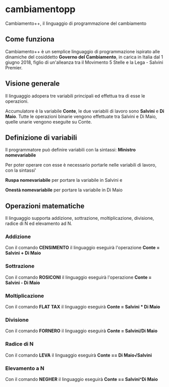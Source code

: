 # cambiamentopp
Cambiamento++, il linguaggio di programmazione del cambiamento

## Come funziona
Cambiamento++ è un semplice linguaggio di programmazione ispirato alle dinamiche del cosiddetto **Governo del Cambiamento**, in carica in Italia dal 1 giugno 2018, figlio di un'alleanza tra il Movimento 5 Stelle e la Lega - Salvini Premier.

## Visione generale

Il linguaggio adopera tre variabili principali ed effettua tra di esse le operazioni.

Accumulatore è la variabile **Conte**, le due variabili di lavoro sono **Salvini** e **Di Maio**. Tutte le operazioni binarie 
vengono effettuate tra Salvini e Di Maio, quelle unarie vengono eseguite su Conte.

## Definizione di variabili
Il programmatore può definire variabili con la sintassi:
**Ministro nomevariabile**

Per poter operare con esse è necessario portarle nelle variabili di lavoro, con la sintassi'

**Ruspa nomevariabile** per portare la variabile in Salvini e 

**Onestà nomevariabile** per portare la variabile in Di Maio

## Operazioni matematiche

Il linguaggio supporta addizione, sottrazione, moltiplicazione, divisione, radice di N ed elevamento ad N.

### Addizione
Con il comando **CENSIMENTO** il linguaggio eseguirà l'operazione **Conte = Salvini + Di Maio**
### Sottrazione
Con il comando **ROSICONI** il linguaggio eseguirà l'operazione **Conte = Salvini - Di Maio**
### Moltiplicazione
Con il comando **FLAT TAX** il linguaggio eseguirà **Conte = Salvini * Di Maio**
### Divisione
Con il comando **FORNERO** il linguaggio eseguirà **Conte = Salvini/Di Maio**
### Radice di N
Con il comando **LEVA** il linguaggio eseguirà **Conte == Di Maio√Salvini**
### Elevamento a N
Con il comando **NEGHER** il linguaggio eseguirà **Conte == Salvini^Di Maio**
